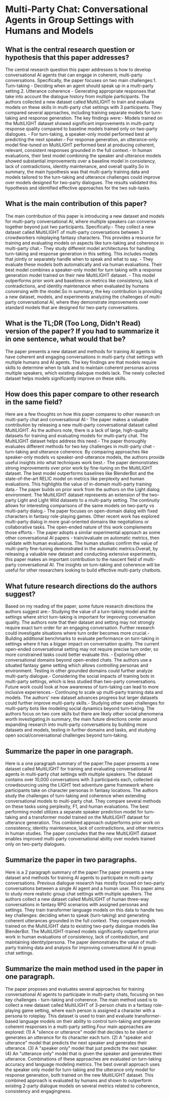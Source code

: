 # Multi-Party Chat: Conversational Agents in Group Settings with Humans   and Models

## What is the central research question or hypothesis that this paper addresses?

The central research question this paper addresses is how to develop conversational AI agents that can engage in coherent, multi-party conversations. Specifically, the paper focuses on two main challenges:1. Turn-taking - Deciding when an agent should speak up in a multi-party setting.2. Utterance coherence - Generating appropriate responses that take into account the dialogue history from multiple participants. The authors collected a new dataset called MultiLIGHT to train and evaluate models on these skills in multi-party chat settings with 3 participants. They compared several approaches, including training separate models for turn-taking and response generation. The key findings were:- Models trained on the MultiLIGHT dataset showed significant improvements in multi-party response quality compared to baseline models trained only on two-party dialogues. - For turn-taking, a speaker-only model performed best at predicting the next speaker.- For response generation, an utterance-only model fine-tuned on MultiLIGHT performed best at producing coherent, relevant, consistent responses grounded in the full context.- In human evaluations, their best model combining the speaker and utterance models showed substantial improvements over a baseline model in consistency, lack of contradictions, identity maintenance, and overall quality.So in summary, the main hypothesis was that multi-party training data and models tailored to the turn-taking and utterance challenges could improve over models designed for two-party dialogues. The results validated this hypothesis and identified effective approaches for the two sub-tasks.


## What is the main contribution of this paper?

The main contribution of this paper is introducing a new dataset and models for multi-party conversational AI, where multiple speakers can converse together beyond just two participants. Specifically:- They collect a new dataset called MultiLIGHT of multi-party conversations between 3 crowdworkers roleplaying fantasy characters. This provides a resource for training and evaluating models on aspects like turn-taking and coherence in multi-party chat.- They study different model architectures for handling turn-taking and response generation in this setting. This includes models that jointly or separately handle when to speak and what to say. - They evaluate these models both automatically and via human evaluations. Their best model combines a speaker-only model for turn taking with a response generation model trained on their new MultiLIGHT dataset. - This model outperforms prior work and baselines on metrics like consistency, lack of contradictions, and identity maintenance when evaluated by humans conversing with the model.So in summary, the key contribution is providing a new dataset, models, and experiments analyzing the challenges of multi-party conversational AI, where they demonstrate improvements over standard models that are designed for two-party conversations.


## What is the TL;DR (Too Long, Didn't Read) version of the paper? If you had to summarize it in one sentence, what would that be?

The paper presents a new dataset and methods for training AI agents to have coherent and engaging conversations in multi-party chat settings with multiple humans and AI agents. The key findings are that models require skills to determine when to talk and to maintain coherent personas across multiple speakers, which existing dialogue models lack. The newly collected dataset helps models significantly improve on these skills.


## How does this paper compare to other research in the same field?

Here are a few thoughts on how this paper compares to other research on multi-party chat and conversational AI:- The paper makes a valuable contribution by releasing a new multi-party conversational dataset called MultiLIGHT. As the authors note, there is a lack of large, high-quality datasets for training and evaluating models for multi-party chat. The MultiLIGHT dataset helps address this need.- The paper thoroughly evaluates different methods for two key challenges in multi-party chat - turn-taking and utterance coherence. By comparing approaches like speaker-only models vs speaker-and-utterance models, the authors provide useful insights into what techniques work best.- The paper demonstrates strong improvements over prior work by fine-tuning on the MultiLIGHT dataset. The best model outperforms baselines like BlenderBot and the state-of-the-art RELIC model on metrics like perplexity and human evaluations. This highlights the value of in-domain multi-party training data.- The paper builds on prior work from the authors on the Light dialog environment. The MultiLIGHT dataset represents an extension of the two-party Light and Light Wild datasets to a multi-party setting. The continuity allows for interesting comparisons of the same models on two-party vs multi-party dialog.- The paper focuses on open-domain dialog with fixed characters in fantasy role-playing games. Other recent work has explored multi-party dialog in more goal-oriented domains like negotiations or collaborative tasks. The open-ended nature of this work complements those efforts.- The paper adopts a similar experimental approach as some other conversational AI papers - train/evaluate on automatic metrics, then validate with human evaluations. The human studies confirm the value of multi-party fine-tuning demonstrated in the automatic metrics.Overall, by releasing a valuable new dataset and conducting extensive experiments, this paper makes an important contribution to the nascent field of multi-party conversational AI. The insights on turn-taking and coherence will be useful for other researchers looking to build effective multi-party chatbots.


## What future research directions do the authors suggest?

Based on my reading of the paper, some future research directions the authors suggest are:- Studying the value of a turn-taking model and the settings where strict turn-taking is important for improving conversation quality. The authors note that their dataset and setting may not strongly require exact turn order for an engaging conversation. Further research could investigate situations where turn order becomes more crucial.- Building additional benchmarks to evaluate performance on turn-taking in settings where it has a bigger impact on conversation quality. The current open-ended conversational setting may not require precise turn order, so more constrained tasks could better evaluate this. - Exploring other conversational domains beyond open-ended chats. The authors use a situated fantasy game setting which allows controlling personas and environment. Testing in other grounded domains could further analyze multi-party dialogue.- Considering the social impacts of training bots in multi-party settings, which is less studied than two-party conversations. Future work could look at how awareness of turn-taking can lead to more inclusive experiences.- Continuing to scale up multi-party training data and models. The authors' new dataset advances progress but larger datasets could further improve multi-party skills.- Studying other open challenges for multi-party bots like modeling social dynamics beyond turn-taking. The authors focus on two core skills but there are likely other social phenomena worth investigating.In summary, the main future directions center around expanding research into multi-party conversations by building more datasets and models, testing in further domains and tasks, and studying open social/conversational challenges beyond turn-taking.


## Summarize the paper in one paragraph.

Here is a one paragraph summary of the paper:The paper presents a new dataset called MultiLIGHT for training and evaluating conversational AI agents in multi-party chat settings with multiple speakers. The dataset contains over 10,000 conversations with 3 participants each, collected via crowdsourcing using the LIGHT text adventure game framework where participants take on character personas in fantasy locations. The authors study the challenges of turn-taking and coherence when extending conversational models to multi-party chat. They compare several methods on these tasks using perplexity, F1, and human evaluations. The best performing model utilizes a separate speaker prediction model for turn-taking and a transformer model trained on the MultiLIGHT dataset for utterance generation. This combined approach outperforms prior work on consistency, identity maintenance, lack of contradictions, and other metrics in human studies. The paper concludes that the new MultiLIGHT dataset enables improved multi-party conversational ability over models trained only on two-party dialogues.


## Summarize the paper in two paragraphs.

Here is a 2 paragraph summary of the paper:The paper presents a new dataset and methods for training AI agents to participate in multi-party conversations. Previous dialogue research has mostly focused on two-party conversations between a single AI agent and a human user. This paper aims to study more realistic group chat settings with multiple speakers. The authors collect a new dataset called MultiLIGHT of human three-way conversations in fantasy RPG scenarios with assigned personas and settings. They train transformer language models on this data to handle two key challenges: deciding when to speak (turn-taking) and generating coherent utterances grounded in the full context. They compare models trained on the MultiLIGHT data to existing two-party dialogue models like BlenderBot. The MultiLIGHT-trained models significantly outperform prior work in human evaluations of consistency, lack of contradiction, and maintaining identity/persona. The paper demonstrates the value of multi-party training data and analysis for improving conversational AI in group chat settings.


## Summarize the main method used in the paper in one paragraph.

The paper proposes and evaluates several approaches for training conversational AI agents to participate in multi-party chats, focusing on two key challenges - turn-taking and coherence. The main method used is to collect a new dataset called MultiLIGHT of 3-person chats in a fantasy role-playing game setting, where each person is assigned a character with a persona to roleplay. This dataset is used to train and evaluate transformer-based language models on their ability to control turn-taking and generate coherent responses in a multi-party setting.Four main approaches are explored: (1) A "silence or utterance" model that decides to be silent or generates an utterance for its character each turn. (2) A "speaker and utterance" model that predicts the next speaker and generates their utterance. (3) A "speaker only" model that just predicts the next speaker. (4) An "utterance only" model that is given the speaker and generates their utterance. Combinations of these approaches are evaluated on turn-taking accuracy and language modeling metrics. The best overall approach uses the speaker only model for turn-taking and the utterance only model for response generation, both trained on the new MultiLIGHT dataset. This combined approach is evaluated by humans and shown to outperform existing 2-party dialogue models on several metrics related to coherence, consistency and engagingness.
